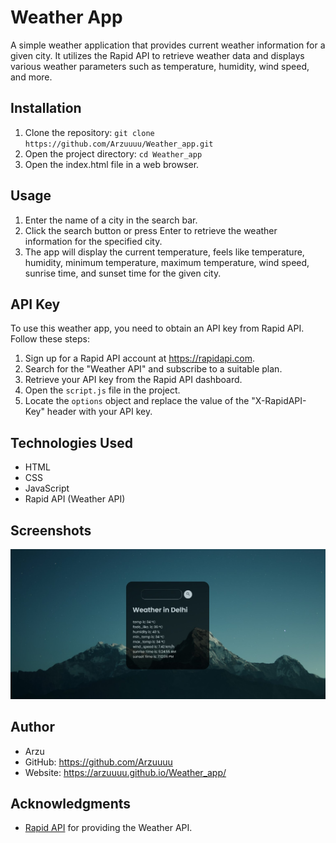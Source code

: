 # Weather App

A simple weather application that provides current weather information for a given city. It utilizes the Rapid API to retrieve weather data and displays various weather parameters such as temperature, humidity, wind speed, and more.

## Installation

1. Clone the repository: `git clone https://github.com/Arzuuuu/Weather_app.git`
2. Open the project directory: `cd Weather_app`
3. Open the index.html file in a web browser.

## Usage

1. Enter the name of a city in the search bar.
2. Click the search button or press Enter to retrieve the weather information for the specified city.
3. The app will display the current temperature, feels like temperature, humidity, minimum temperature, maximum temperature, wind speed, sunrise time, and sunset time for the given city.

## API Key

To use this weather app, you need to obtain an API key from Rapid API. Follow these steps:

1. Sign up for a Rapid API account at https://rapidapi.com.
2. Search for the "Weather API" and subscribe to a suitable plan.
3. Retrieve your API key from the Rapid API dashboard.
4. Open the `script.js` file in the project.
5. Locate the `options` object and replace the value of the "X-RapidAPI-Key" header with your API key.

## Technologies Used

- HTML
- CSS
- JavaScript
- Rapid API (Weather API)

## Screenshots

![Weather App Screenshot](weather_app.jpg)

## Author

- Arzu
- GitHub: https://github.com/Arzuuuu
- Website: https://arzuuuu.github.io/Weather_app/

## Acknowledgments

- [Rapid API](https://rapidapi.com) for providing the Weather API.

